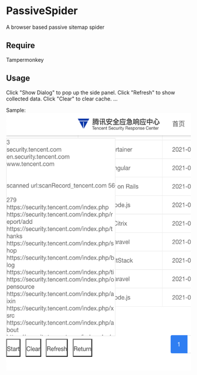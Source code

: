 # PassiveSpider
A browser based passive sitemap spider

## Require
Tampermonkey

## Usage
Click "Show Dialog" to pop up the side panel.
Click "Refresh" to show collected data.
Click "Clear" to clear cache.
...

Sample:
<img src="https://github.com/KazZey0/PassiveSpider/blob/main/snipshot.png" width="600" height="700" /><br/>
